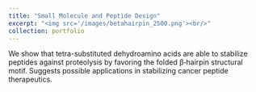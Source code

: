 ```yaml
---
title: "Small Molecule and Peptide Design"
excerpt: "<img src='/images/betahairpin_2500.png'><br/>"
collection: portfolio
---
```


We show that tetra-substituted dehydroamino acids are able to stabilize peptides against proteolysis by favoring the folded β‐hairpin structural motif. Suggests possible applications in stabilizing cancer peptide therapeutics.

